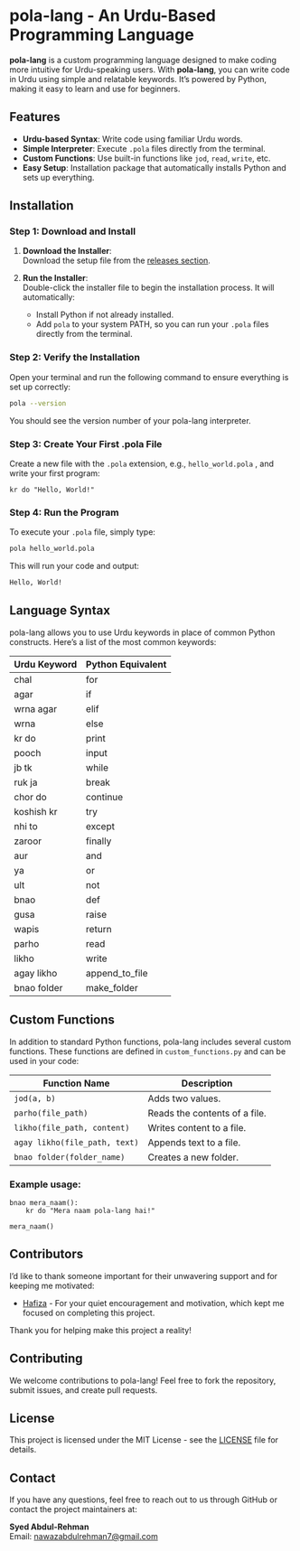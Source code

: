 # **pola-lang** - An Urdu-Based Programming Language

**pola-lang** is a custom programming language designed to make coding more intuitive for Urdu-speaking users. With **pola-lang**, you can write code in Urdu using simple and relatable keywords. It’s powered by Python, making it easy to learn and use for beginners.

## Features

- **Urdu-based Syntax**: Write code using familiar Urdu words.
- **Simple Interpreter**: Execute `.pola` files directly from the terminal.
- **Custom Functions**: Use built-in functions like `jod`, `read`, `write`, etc.
- **Easy Setup**: Installation package that automatically installs Python and sets up everything.

## Installation

### Step 1: Download and Install

1. **Download the Installer**:  
   Download the setup file from the [releases section](https://github.com/SyedAbdul-Rehman/pola-lang/releases).

2. **Run the Installer**:  
   Double-click the installer file to begin the installation process. It will automatically:
   - Install Python if not already installed.
   - Add `pola` to your system PATH, so you can run your `.pola` files directly from the terminal.

### Step 2: Verify the Installation

Open your terminal and run the following command to ensure everything is set up correctly:

```bash
pola --version
```

You should see the version number of your pola-lang interpreter.

### Step 3: Create Your First .pola File
Create a new file with the `.pola` extension, e.g., `hello_world.pola` , and write your first program:

```
kr do "Hello, World!"
```

### Step 4: Run the Program
To execute your `.pola` file, simply type:

```bash
pola hello_world.pola
```

This will run your code and output:

```bash
Hello, World!
```

## Language Syntax

pola-lang allows you to use Urdu keywords in place of common Python constructs. Here’s a list of the most common keywords:

| Urdu Keyword           | Python Equivalent       |
|------------------------|-------------------------|
| chal                    | for                     |
| agar                    | if                      |
| wrna agar               | elif                    |
| wrna                    | else                    |
| kr do                   | print                   |
| pooch                   | input                   |
| jb tk                   | while                   |
| ruk ja                  | break                   |
| chor do                 | continue                |
| koshish kr              | try                     |
| nhi to                  | except                  |
| zaroor                  | finally                 |
| aur                     | and                     |
| ya                      | or                      |
| ult                     | not                     |
| bnao                    | def                     |
| gusa                    | raise                   |
| wapis                   | return                  |
| parho                   | read                    |
| likho                   | write                   |
| agay likho               | append_to_file          |
| bnao folder             | make_folder             |


## Custom Functions

In addition to standard Python functions, pola-lang includes several custom functions. These functions are defined in `custom_functions.py` and can be used in your code:

| Function Name           | Description                                  |
|-------------------------|----------------------------------------------|
| `jod(a, b)`             | Adds two values.                             |
| `parho(file_path)`       | Reads the contents of a file.               |
| `likho(file_path, content)` | Writes content to a file.                 |
| `agay likho(file_path, text)` | Appends text to a file.           |
| `bnao folder(folder_name)` | Creates a new folder.                      |

### Example usage:

```
bnao mera_naam():
    kr do "Mera naam pola-lang hai!"

mera_naam()
```
## Contributors

I’d like to thank someone important for their unwavering support and for keeping me motivated:

- [Hafiza](https://github.com/hafeeza9229) - For your quiet encouragement and motivation, which kept me focused on completing this project.

Thank you for helping make this project a reality!

## Contributing

We welcome contributions to pola-lang! Feel free to fork the repository, submit issues, and create pull requests.

## License

This project is licensed under the MIT License - see the [LICENSE](LICENSE) file for details.


## Contact

If you have any questions, feel free to reach out to us through GitHub or contact the project maintainers at:

**Syed Abdul-Rehman**  
Email: [nawazabdulrehman7@gmail.com](mailto:your-email@example.com)






